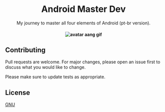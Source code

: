 <h1 align="center"> Android Master Dev </h1>

<p align="center"> My journey to master all four elements of Android (pt-br version).</p>

<h4 align="center">
<img alt="avatar aang gif" title="#Avatar" src="https://c.tenor.com/l5E-oBJLc5AAAAAC/avatar-the-last-airbender.gif">
</h4>

## Contributing
Pull requests are welcome. For major changes, please open an issue first to discuss what you would like to change.

Please make sure to update tests as appropriate.

## License
[GNU](https://choosealicense.com/licenses/gpl-3.0/#)
